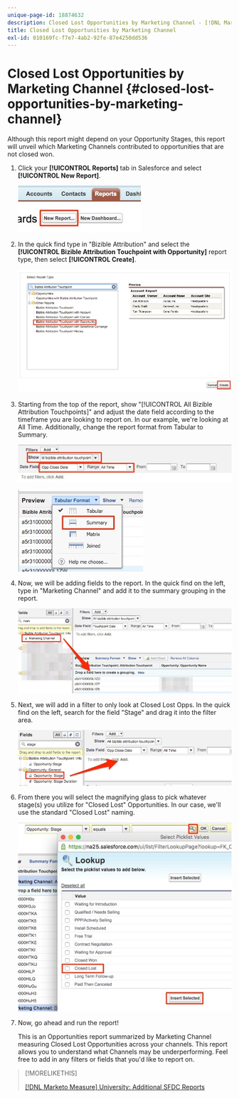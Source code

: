 ```yaml
---
unique-page-id: 18874632
description: Closed Lost Opportunities by Marketing Channel - [!DNL Marketo Measure] - Product Documentation
title: Closed Lost Opportunities by Marketing Channel
exl-id: 010169fc-f7e7-4ab2-92fe-87e4250dd536
---
```

# Closed Lost Opportunities by Marketing Channel {#closed-lost-opportunities-by-marketing-channel}

Although this report might depend on your Opportunity Stages, this report will unveil which Marketing Channels contributed to opportunities that are not closed won.

1. Click your **[!UICONTROL Reports]** tab in Salesforce and select **[!UICONTROL New Report]**.

   ![](assets/1-3.jpg)

1. In the quick find type in "Bizible Attribution" and select the **[!UICONTROL Bizible Attribution Touchpoint with Opportunity]** report type, then select **[!UICONTROL Create]**.

   ![](assets/2-3.jpg)

1. Starting from the top of the report, show "[!UICONTROL All Bizible Attribution Touchpoints]" and adjust the date field according to the timeframe you are looking to report on. In our example, we're looking at All Time. Additionally, change the report format from Tabular to Summary.

   ![](assets/3-3.jpg)

   ![](assets/4-2.jpg)

1. Now, we will be adding fields to the report. In the quick find on the left, type in "Marketing Channel" and add it to the summary grouping in the report.

   ![](assets/5.jpg)

1. Next, we will add in a filter to only look at Closed Lost Opps. In the quick find on the left, search for the field "Stage" and drag it into the filter area.

   ![](assets/6.jpg)

1. From there you will select the magnifying glass to pick whatever stage(s) you utilize for "Closed Lost" Opportunities. In our case, we'll use the standard "Closed Lost" naming.

   ![](assets/7.jpg)

1. Now, go ahead and run the report!

   This is an Opportunities report summarized by Marketing Channel measuring Closed Lost Opportunities across your channels. This report allows you to understand what Channels may be underperforming. Feel free to add in any filters or fields that you'd like to report on.

>[!MORELIKETHIS]
>
>[[!DNL Marketo Measure] University: Additional SFDC Reports](https://universityonline.marketo.com/courses/bizible-fundamentals-bizible-102/#/page/5c5cb68dfb384d0c9fb96cd0)
